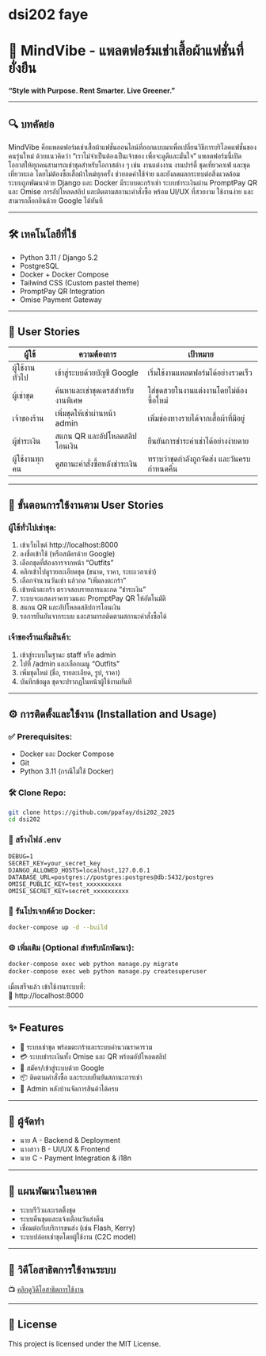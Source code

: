 # dsi202 faye

# 🦋 MindVibe - แพลตฟอร์มเช่าเสื้อผ้าแฟชั่นที่ยั่งยืน
**“Style with Purpose. Rent Smarter. Live Greener.”**

---

## 🔍 บทคัดย่อ
MindVibe คือแพลตฟอร์มเช่าเสื้อผ้าแฟชั่นออนไลน์ที่ออกแบบมาเพื่อเปลี่ยนวิธีการบริโภคแฟชั่นของคนรุ่นใหม่ ด้วยแนวคิดว่า “เราไม่จำเป็นต้องเป็นเจ้าของ เพื่อจะดูดีและมั่นใจ” แพลตฟอร์มนี้เปิดโอกาสให้ทุกคนสามารถเช่าชุดสำหรับโอกาสต่าง ๆ เช่น งานแต่งงาน งานปาร์ตี้ ชุดเที่ยวคาเฟ่ และชุดเที่ยวทะเล โดยไม่ต้องซื้อเสื้อผ้าใหม่ทุกครั้ง ช่วยลดค่าใช้จ่าย และยังลดผลกระทบต่อสิ่งแวดล้อม  
ระบบถูกพัฒนาด้วย Django และ Docker มีระบบตะกร้าเช่า ระบบชำระเงินผ่าน PromptPay QR และ Omise การอัปโหลดสลิป และติดตามสถานะคำสั่งซื้อ พร้อม UI/UX ที่สวยงาม ใช้งานง่าย และสามารถล็อกอินด้วย Google ได้ทันที

---

## 🛠️ เทคโนโลยีที่ใช้
- Python 3.11 / Django 5.2
- PostgreSQL
- Docker + Docker Compose
- Tailwind CSS (Custom pastel theme)
- PromptPay QR Integration
- Omise Payment Gateway

---

## 🧠 User Stories

| ผู้ใช้             | ความต้องการ                                | เป้าหมาย                                 |
|--------------------|---------------------------------------------|-------------------------------------------|
| ผู้ใช้งานทั่วไป    | เข้าสู่ระบบด้วยบัญชี Google                | เริ่มใช้งานแพลตฟอร์มได้อย่างรวดเร็ว       |
| ผู้เช่าชุด         | ค้นหาและเช่าชุดเดรสสำหรับงานพิเศษ         | ใส่ชุดสวยในงานแต่งงานโดยไม่ต้องซื้อใหม่   |
| เจ้าของร้าน        | เพิ่มชุดให้เช่าผ่านหน้า admin              | เพิ่มช่องทางรายได้จากเสื้อผ้าที่มีอยู่     |
| ผู้ชำระเงิน         | สแกน QR และอัปโหลดสลิปโอนเงิน              | ยืนยันการชำระค่าเช่าได้อย่างง่ายดาย       |
| ผู้ใช้งานทุกคน     | ดูสถานะคำสั่งซื้อหลังชำระเงิน              | ทราบว่าชุดกำลังถูกจัดส่ง และวันครบกำหนดคืน |

---

## 🧭 ขั้นตอนการใช้งานตาม User Stories

### ผู้ใช้ทั่วไปเช่าชุด:
1. เข้าเว็บไซต์ http://localhost:8000  
2. ลงชื่อเข้าใช้ (หรือสมัครด้วย Google)  
3. เลือกชุดที่ต้องการจากหน้า “Outfits”  
4. คลิกเข้าไปดูรายละเอียดชุด (ขนาด, ราคา, ระยะเวลาเช่า)  
5. เลือกจำนวนวันเช่า แล้วกด “เพิ่มลงตะกร้า”  
6. เข้าหน้าตะกร้า ตรวจสอบรายการและกด “ชำระเงิน”  
7. ระบบจะแสดงราคารวมและ PromptPay QR ให้อัตโนมัติ  
8. สแกน QR และอัปโหลดสลิปการโอนเงิน  
9. รอการยืนยันจากระบบ และสามารถติดตามสถานะคำสั่งซื้อได้

### เจ้าของร้านเพิ่มสินค้า:
1. เข้าสู่ระบบในฐานะ staff หรือ admin  
2. ไปที่ /admin และเลือกเมนู “Outfits”  
3. เพิ่มชุดใหม่ (ชื่อ, รายละเอียด, รูป, ราคา)  
4. บันทึกข้อมูล ชุดจะปรากฏในหน้าผู้ใช้งานทันที

---

## ⚙️ การติดตั้งและใช้งาน (Installation and Usage)

### ✅ Prerequisites:
- Docker และ Docker Compose
- Git
- Python 3.11 (กรณีไม่ใช้ Docker)

### 🛠 Clone Repo:
```bash
git clone https://github.com/ppafay/dsi202_2025
cd dsi202
```

### 🧾 สร้างไฟล์ .env
```
DEBUG=1
SECRET_KEY=your_secret_key
DJANGO_ALLOWED_HOSTS=localhost,127.0.0.1
DATABASE_URL=postgres://postgres:postgres@db:5432/postgres
OMISE_PUBLIC_KEY=test_xxxxxxxxxx
OMISE_SECRET_KEY=secret_xxxxxxxxxx
```

### 🐳 รันโปรเจกต์ด้วย Docker:
```bash
docker-compose up -d --build
```

### ⚙️ เพิ่มเติม (Optional สำหรับนักพัฒนา):
```bash
docker-compose exec web python manage.py migrate
docker-compose exec web python manage.py createsuperuser
```

เมื่อเสร็จแล้ว เข้าใช้งานระบบที่:  
📍 http://localhost:8000

---

## ✨ Features
- 🛒 ระบบเช่าชุด พร้อมตะกร้าและระบบคำนวณราคารวม
- 💳 ระบบชำระเงินทั้ง Omise และ QR พร้อมอัปโหลดสลิป
- 🔐 สมัคร/เข้าสู่ระบบด้วย Google
- 📦 ติดตามคำสั่งซื้อ และระบบยืนยันสถานะการเช่า
- 🧾 Admin หลังบ้านจัดการสินค้าได้ครบ

---

## 👥 ผู้จัดทำ
- นาย A - Backend & Deployment  
- นางสาว B - UI/UX & Frontend  
- นาย C - Payment Integration & i18n  

---

## 🚀 แผนพัฒนาในอนาคต
- ระบบรีวิวและเรตติ้งชุด  
- ระบบคืนชุดและแจ้งเตือนวันส่งคืน  
- เชื่อมต่อกับบริการขนส่ง (เช่น Flash, Kerry)  
- ระบบปล่อยเช่าชุดโดยผู้ใช้งาน (C2C model)

---

## 🎥 วิดีโอสาธิตการใช้งานระบบ  
📺 [คลิกดูวิดีโอสาธิตการใช้งาน](https://youtu.be/-ECkwIFrOHk)

---

## 📄 License
This project is licensed under the MIT License.

